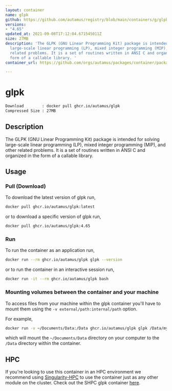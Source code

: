 ```yaml
---
layout: container
name: glpk
github: https://github.com/autamus/registry/blob/main/containers/g/glpk/spack.yaml
versions:
- "4.65"
updated_at: 2021-09-08T17:12:04.671545011Z
size: 27MB
description: 'The GLPK (GNU Linear Programming Kit) package is intended for solving
  large-scale linear programming (LP), mixed integer programming (MIP), and other
  related problems. It is a set of routines written in ANSI C and organized in the
  form of a callable library. '
container_url: https://github.com/orgs/autamus/packages/container/package/glpk

---
```

# glpk
```bash 
Download        : docker pull ghcr.io/autamus/glpk
Compressed Size : 27MB
```

## Description
The GLPK (GNU Linear Programming Kit) package is intended for solving large-scale linear programming (LP), mixed integer programming (MIP), and other related problems. It is a set of routines written in ANSI C and organized in the form of a callable library. 

## Usage
### Pull (Download)
To download the latest version of glpk run,

```bash
docker pull ghcr.io/autamus/glpk:latest
```

or to download a specific version of glpk run,

```bash
docker pull ghcr.io/autamus/glpk:4.65
```
### Run
To run the container as an application run,
```bash
docker run --rm ghcr.io/autamus/glpk glpk --version
```

or to run the container in an interactive session run,
```bash
docker run -it --rm ghcr.io/autamus/glpk bash
```

### Mounting volumes between the container and your machine
To access files from your machine within the glpk container you'll have to mount them using the `-v external/path:internal/path` option.

For example,
```bash
docker run -v ~/Documents/Data:/Data ghcr.io/autamus/glpk glpk /Data/myData.csv
```
which will mount the `~/Documents/Data` directory on your computer to the `/Data` directory within the container.

## HPC
If you're looking to use this container in an HPC environment we recommend using [Singularity-HPC](https://singularity-hpc.readthedocs.io) to use the container just as any other module on the cluster. Check out the SHPC glpk container [here](https://singularityhub.github.io/singularity-hpc/r/ghcr.io-autamus-glpk/).